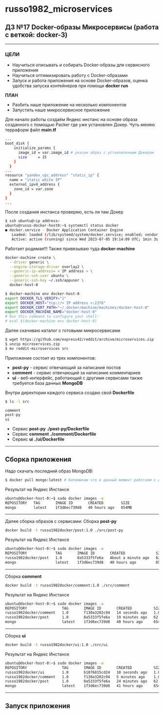 # russo1982_microservices


## ДЗ №17 Docker-образы Микросервисы (работа с веткой: docker-3)
---

### ЦЕЛИ
- Научиться описывать и собирать Docker-образы для сервисного приложения
- Научиться оптимизировать работу с Docker-образами
- Запуск и работа приложения на основе Docker-образов, оценка удобства запуска контейнеров при помощи **docker run**

**ПЛАН**
- Разбить наше приложение на несколько компонентов
- Запустить наше микросервисное приложение

Для начало работы создаём Яндекс инстанс на основе образа созданного с помощью Packer где уже установлен Докер. Чуть меняю терраформ файл **main.tf**
```bash
...
boot_disk {
    initialize_params {
      image_id = var.image_id # указан образ с установленным Докером
      size     = 15
    }
  }
...
resource "yandex_vpc_address" "static_ip" {
  name = "static white IP"
  external_ipv4_address {
    zone_id = var.zone
  }
}
...
```
После создания инстанса проверяю, есть ли там Докер
```bash
$ ssh ubuntu@<ip address>
ubuntu@russo-docker-host0:~$ systemctl status docker
● docker.service - Docker Application Container Engine
   Loaded: loaded (/lib/systemd/system/docker.service; enabled; vendor preset: enabled)
   Active: active (running) since Wed 2023-07-05 19:14:09 UTC; 1min 3s ago
```

Работает родимая!!! Также привязываю туда **docker-machine**
```bash
docker-machine create \
  --driver generic \
  --engine-storage-driver overlay2 \
  --generic-ip-address= < IP address > \
  --generic-ssh-user ubuntu \
  --generic-ssh-key ~/.ssh/appuser \
  docker-host-0
```
```bash
$ docker-machine env docker-host-0
export DOCKER_TLS_VERIFY="1"
export DOCKER_HOST="tcp://< IP address >:2376"
export DOCKER_CERT_PATH="~/.docker/machine/machines/docker-host-0"
export DOCKER_MACHINE_NAME="docker-host-0"
# Run this command to configure your shell:
# eval $(docker-machine env docker-host-0)
```

Далее скачиваю каталог с готовыми микросервисами
```bash
$ wget https://github.com/express42/reddit/archive/microservices.zip
$ unzip microservices.zip
$ mv reddit-microservices src
```
Приложение состоит из трех компонентов:
- **post-py** - сервис отвечающий за написание постов
- **comment** - сервис отвечающий за написание комментариев
- **ui** - веб-интерфейс, работающий с другими сервисами
также требуется база данных **MongoDB**

Внутри директории каждого сервиса создаю свой **Dockerfile**
```bash
$ ls -l src

comment
post-py
ui
```

- Сервис **post-py**  **./post-py/Dockerfile**
- Сервис **comment**  **./comment/Dockerfile**
- Сервис **ui**       **./ui/Dockerfile**
---

## Сборка приложения

Надо скачать последний образ MongoDB:
```bash
$ docker pull mongo:latest # Напоминаю что в данный момент работаем с докером на Яндекс Инстансе
```
Результат на Яндекс Инстансе
```bash
ubuntu@docker-host-0:~$ sudo docker images -a
REPOSITORY   TAG       IMAGE ID       CREATED        SIZE
mongo        latest    1f3d6ec739d8   40 hours ago   654MB
```
---

Далее сборка образов с сервисами:
Сборка **post-py**
```bash
docker build -t russo1982docker/post:1.0 ./src/post-py
```
Результат на Яндекс Инстансе
```bash
ubuntu@docker-host-0:~$ sudo docker images -a
REPOSITORY             TAG       IMAGE ID       CREATED              SIZE
russo1982docker/post   1.0       8a5333f5fe6a   About a minute ago   62.8MB
mongo                  latest    1f3d6ec739d8   40 hours ago         654MB
```
---

Сборка **comment**
```bash
docker build -t russo1982docker/comment:1.0 ./src/comment
```
Результат на Яндекс Инстансе
```bash
ubuntu@docker-host-0:~$ sudo docker images -a
REPOSITORY                TAG       IMAGE ID       CREATED          SIZE
russo1982docker/comment   1.0       f130a3202c94   14 seconds ago   1.01GB
russo1982docker/post      1.0       8a5333f5fe6a   19 minutes ago   62.8MB
mongo                     latest    1f3d6ec739d8   40 hours ago     654MB
```
---
Сборка **ui**
```bash
docker build -t russo1982docker/ui:1.0 ./src/ui
```
Результат на Яндекс Инстансе
```bash
ubuntu@docker-host-0:~$ sudo docker images -a
REPOSITORY                TAG       IMAGE ID       CREATED          SIZE
russo1982docker/ui        1.0       b1876815cd24   10 seconds ago   1.01GB
russo1982docker/comment   1.0       f130a3202c94   5 minutes ago    1.01GB
russo1982docker/post      1.0       8a5333f5fe6a   24 minutes ago   62.8MB
mongo                     latest    1f3d6ec739d8   41 hours ago     654MB
```
---

## Запуск приложения
